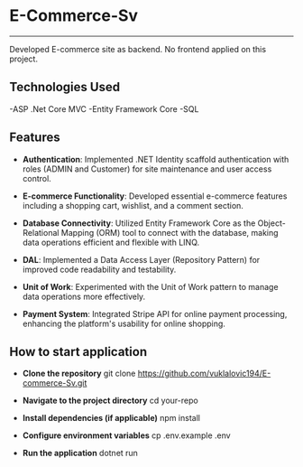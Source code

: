 # E-Commerce-Sv
------
Developed E-commerce site as backend. No frontend applied on this project.

## Technologies Used
-ASP .Net Core MVC
-Entity Framework Core
-SQL

## Features

- **Authentication**: Implemented .NET Identity scaffold authentication with roles (ADMIN and Customer) for site maintenance and user access control.

- **E-commerce Functionality**: Developed essential e-commerce features including a shopping cart, wishlist, and a comment section.

- **Database Connectivity**: Utilized Entity Framework Core as the Object-Relational Mapping (ORM) tool to connect with the database, making data operations efficient and flexible with LINQ.

- **DAL**: Implemented a Data Access Layer (Repository Pattern) for improved code readability and testability.

- **Unit of Work**: Experimented with the Unit of Work pattern to manage data operations more effectively.

- **Payment System**: Integrated Stripe API for online payment processing, enhancing the platform's usability for online shopping.

## How to start application
- **Clone the repository**
git clone https://github.com/vuklalovic194/E-commerce-Sv.git

- **Navigate to the project directory**
cd your-repo

- **Install dependencies (if applicable)**
npm install

- **Configure environment variables**
cp .env.example .env

- **Run the application**
dotnet run



